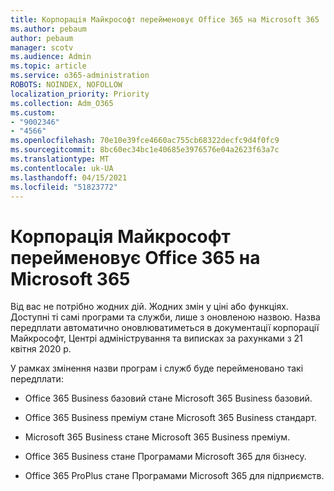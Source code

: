 ```yaml
---
title: Корпорація Майкрософт перейменовує Office 365 на Microsoft 365
ms.author: pebaum
author: pebaum
manager: scotv
ms.audience: Admin
ms.topic: article
ms.service: o365-administration
ROBOTS: NOINDEX, NOFOLLOW
localization_priority: Priority
ms.collection: Adm_O365
ms.custom:
- "9002346"
- "4566"
ms.openlocfilehash: 70e10e39fce4660ac755cb68322decfc9d4f0fc9
ms.sourcegitcommit: 8bc60ec34bc1e40685e3976576e04a2623f63a7c
ms.translationtype: MT
ms.contentlocale: uk-UA
ms.lasthandoff: 04/15/2021
ms.locfileid: "51823772"
---
```

# <a name="microsoft-is-renaming-office-365-to-microsoft-365"></a>Корпорація Майкрософт перейменовує Office 365 на Microsoft 365

Від вас не потрібно жодних дій. Жодних змін у ціні або функціях. Доступні ті самі програми та служби, лише з оновленою назвою. Назва передплати автоматично оновлюватиметься в документації корпорації Майкрософт, Центрі адміністрування та виписках за рахунками з 21 квітня 2020 р.

У рамках змінення назви програм і служб буде перейменовано такі передплати:

- Office 365 Business базовий стане Microsoft 365 Business базовий.

- Office 365 Business преміум стане Microsoft 365 Business стандарт.

- Microsoft 365 Business стане Microsoft 365 Business преміум.

- Office 365 Business стане Програмами Microsoft 365 для бізнесу.

- Office 365 ProPlus стане Програмами Microsoft 365 для підприємств.
